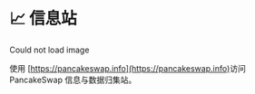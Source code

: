 # 📈 信息站

Could not load image

使用 [https://pancakeswap.info](https://pancakeswap.info)​ 访问 PancakeSwap 信息与数据归集站。
